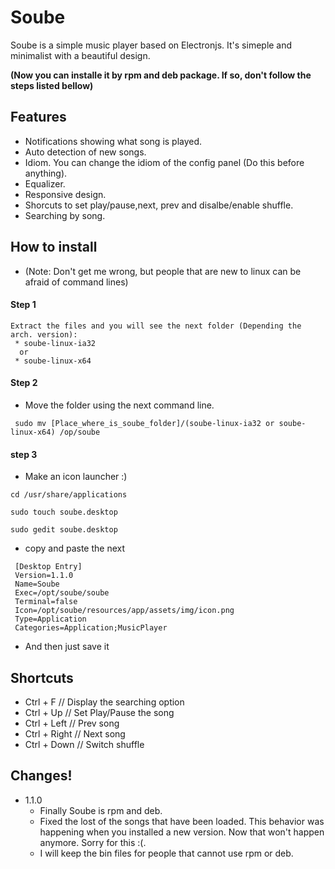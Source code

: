 # Soube
Soube is a simple music player based on Electronjs. It's simeple and minimalist with a beautiful design.

**(Now you can installe it by rpm and deb package. If so, don't follow the steps listed bellow)**

## Features
 * Notifications showing what song is played.
 * Auto detection of new songs.
 * Idiom. You can change the idiom of the config panel (Do this before anything).
 * Equalizer.
 * Responsive design.
 * Shorcuts to set play/pause,next, prev and disalbe/enable shuffle.
 * Searching by song.

## How to install
 * (Note: Don't get me wrong, but people that are new to linux can be afraid of command lines)

#### Step 1
 ```
 Extract the files and you will see the next folder (Depending the arch. version):
  * soube-linux-ia32
   or
  * soube-linux-x64
 ```
#### Step 2
 * Move the folder using the next command line.

 ```
  sudo mv [Place_where_is_soube_folder]/(soube-linux-ia32 or soube-linux-x64) /op/soube
 ```
#### step 3 
 * Make an icon launcher :)

 ```
 cd /usr/share/applications
 
 sudo touch soube.desktop
 
 sudo gedit soube.desktop 
 ```
 * copy and paste the next

```
 [Desktop Entry]
 Version=1.1.0
 Name=Soube
 Exec=/opt/soube/soube
 Terminal=false
 Icon=/opt/soube/resources/app/assets/img/icon.png
 Type=Application
 Categories=Application;MusicPlayer
 ```
 * And then just save it

## Shortcuts

 * Ctrl + F      // Display the searching option
 * Ctrl + Up     // Set Play/Pause the song
 * Ctrl + Left   // Prev song
 * Ctrl + Right  // Next song
 * Ctrl + Down // Switch shuffle

## Changes!
 * 1.1.0
    * Finally Soube is rpm and deb.
    * Fixed the lost of the songs that have been loaded. This behavior was happening when you installed a new version. Now that won't happen anymore.
      Sorry for this :(.
    * I will keep the bin files for people that cannot use rpm or deb.
